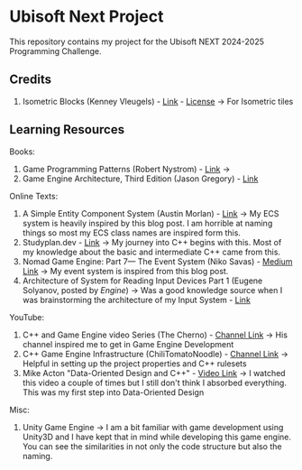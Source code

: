 # Ubisoft Next Project

This repository contains my project for the Ubisoft NEXT 2024-2025 Programming Challenge.

## Credits

1. Isometric Blocks (Kenney Vleugels) - [Link](https://www.kenney.nl/assets/isometric-blocks) - [License](Nexus/Assets/Sprites/License.txt) -> For Isometric tiles

## Learning Resources

Books:

1. Game Programming Patterns (Robert Nystrom) - [Link](https://gameprogrammingpatterns.com/) ->
2. Game Engine Architecture, Third Edition (Jason Gregory) - [Link](https://www.gameenginebook.com/)

Online Texts:

1. A Simple Entity Component System (Austin Morlan) - [Link](https://austinmorlan.com/posts/entity_component_system/) -> My ECS system is heavily inspired by this blog post. I am horrible at naming things so most my ECS class names are inspired form this.
2. Studyplan.dev - [Link](https://www.studyplan.dev/) -> My journey into C++ begins with this. Most of my knowledge about the basic and intermediate C++ came from this.
3. Nomad Game Engine: Part 7— The Event System (Niko Savas) - [Medium Link](https://medium.com/@savas/nomad-game-engine-part-7-the-event-system-45a809ccb68f) -> My event system is inspired from this blog post.
4. Architecture of System for Reading Input Devices Part 1 (Eugene Solyanov, posted by _Engine_) -> Was a good knowledge source when I was brainstorming the architecture of my Input System - [Link](https://www.gamedev.net/tutorials/programming/general-and-gameplay-programming/architecture-of-system-for-reading-input-devices-part-1-r4805/)

YouTube:

1. C++ and Game Engine video Series (The Cherno) - [Channel Link](https://www.youtube.com/@TheCherno) -> His channel inspired me to get in Game Engine Development
2. C++ Game Engine Infrastructure (ChiliTomatoNoodle) - [Channel Link](https://www.youtube.com/@ChiliTomatoNoodle) -> Helpful in setting up the project properties and C++ rulesets
3. Mike Acton "Data-Oriented Design and C++" - [Video Link](https://www.youtube.com/watch?v=rX0ItVEVjHc&list=LL) -> I watched this video a couple of times but I still don't think I absorbed everything. This was my first step into Data-Oriented Design

Misc:

1. Unity Game Engine -> I am a bit familiar with game development using Unity3D and I have kept that in mind while developing this game engine. You can see the similarities in not only the code structure but also the naming.

